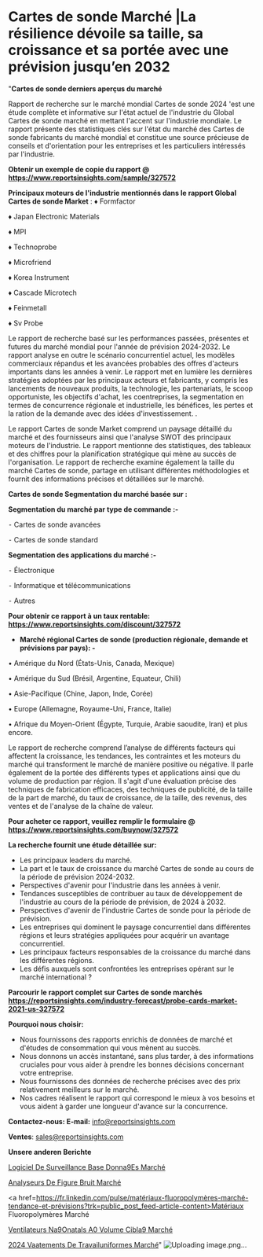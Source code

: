 # Cartes de sonde Marché |La résilience dévoile sa taille, sa croissance et sa portée avec une prévision jusqu’en 2032

"<strong>Cartes de sonde derniers aperçus du marché</strong>

Rapport de recherche sur le marché mondial Cartes de sonde 2024 'est une étude complète et informative sur l'état actuel de l'industrie du Global Cartes de sonde marché en mettant l'accent sur l'industrie mondiale. Le rapport présente des statistiques clés sur l'état du marché des Cartes de sonde fabricants du marché mondial et constitue une source précieuse de conseils et d'orientation pour les entreprises et les particuliers intéressés par l'industrie.

<strong>Obtenir un exemple de copie du rapport @ <a href=https://www.reportsinsights.com/sample/327572>https://www.reportsinsights.com/sample/327572</a></strong>

<strong>Principaux moteurs de l'industrie mentionnés dans le rapport Global Cartes de sonde Market</strong> :
♦ Formfactor

♦ Japan Electronic Materials

♦ MPI

♦ Technoprobe

♦ Microfriend

♦ Korea Instrument

♦ Cascade Microtech

♦ Feinmetall

♦ Sv Probe

Le rapport de recherche basé sur les performances passées, présentes et futures du marché mondial pour l'année de prévision 2024-2032. Le rapport analyse en outre le scénario concurrentiel actuel, les modèles commerciaux répandus et les avancées probables des offres d'acteurs importants dans les années à venir. Le rapport met en lumière les dernières stratégies adoptées par les principaux acteurs et fabricants, y compris les lancements de nouveaux produits, la technologie, les partenariats, le scoop opportuniste, les objectifs d'achat, les coentreprises, la segmentation en termes de concurrence régionale et industrielle, les bénéfices, les pertes et la ration de la demande avec des idées d'investissement. .

Le rapport Cartes de sonde Market comprend un paysage détaillé du marché et des fournisseurs ainsi que l'analyse SWOT des principaux moteurs de l'industrie. Le rapport mentionne des statistiques, des tableaux et des chiffres pour la planification stratégique qui mène au succès de l'organisation. Le rapport de recherche examine également la taille du marché Cartes de sonde, partage en utilisant différentes méthodologies et fournit des informations précises et détaillées sur le marché.

<strong>Cartes de sonde Segmentation du marché basée sur :</strong>

<strong>Segmentation du marché par type de commande :-</strong>

⁃ Cartes de sonde avancées

⁃ Cartes de sonde standard

<strong>Segmentation des applications du marché :-</strong>

⁃ Électronique

⁃ Informatique et télécommunications

⁃ Autres

<strong>Pour obtenir ce rapport à un taux rentable: <a href=https://www.reportsinsights.com/discount/327572>https://www.reportsinsights.com/discount/327572</a></strong>
<ul>
  <li><strong>Marché régional Cartes de sonde (production régionale, demande et prévisions par pays): -</strong></li>
</ul>
• Amérique du Nord (États-Unis, Canada, Mexique)

• Amérique du Sud (Brésil, Argentine, Equateur, Chili)

• Asie-Pacifique (Chine, Japon, Inde, Corée)

• Europe (Allemagne, Royaume-Uni, France, Italie)

• Afrique du Moyen-Orient (Égypte, Turquie, Arabie saoudite, Iran) et plus encore.

Le rapport de recherche comprend l’analyse de différents facteurs qui affectent la croissance, les tendances, les contraintes et les moteurs du marché qui transforment le marché de manière positive ou négative. Il parle également de la portée des différents types et applications ainsi que du volume de production par région. Il s'agit d'une évaluation précise des techniques de fabrication efficaces, des techniques de publicité, de la taille de la part de marché, du taux de croissance, de la taille, des revenus, des ventes et de l'analyse de la chaîne de valeur.

<strong>Pour acheter ce rapport, veuillez remplir le formulaire @   <a href=https://www.reportsinsights.com/buynow/327572>https://www.reportsinsights.com/buynow/327572</a></strong>

<strong>La recherche fournit une étude détaillée sur:</strong>
<ul>
  <li>Les principaux leaders du marché.</li>
  <li>La part et le taux de croissance du marché Cartes de sonde au cours de la période de prévision 2024-2032.</li>
  <li>Perspectives d'avenir pour l'industrie dans les années à venir.</li>
  <li>Tendances susceptibles de contribuer au taux de développement de l'industrie au cours de la période de prévision, de 2024 à 2032.</li>
  <li>Perspectives d'avenir de l'industrie Cartes de sonde pour la période de prévision.</li>
  <li>Les entreprises qui dominent le paysage concurrentiel dans différentes régions et leurs stratégies appliquées pour acquérir un avantage concurrentiel.</li>
  <li>Les principaux facteurs responsables de la croissance du marché dans les différentes régions.</li>
  <li>Les défis auxquels sont confrontées les entreprises opérant sur le marché international ?</li>
</ul>

<strong>Parcourir le rapport complet sur Cartes de sonde marchés <a href=https://reportsinsights.com/industry-forecast/probe-cards-market-2021-us-327572>https://reportsinsights.com/industry-forecast/probe-cards-market-2021-us-327572</a></strong>

<strong>Pourquoi nous choisir:</strong>
<ul>
  <li>Nous fournissons des rapports enrichis de données de marché et d'études de consommation qui vous mènent au succès.</li>
  <li>Nous donnons un accès instantané, sans plus tarder, à des informations cruciales pour vous aider à prendre les bonnes décisions concernant votre entreprise.</li>
  <li>Nous fournissons des données de recherche précises avec des prix relativement meilleurs sur le marché.</li>
  <li>Nos cadres réalisent le rapport qui correspond le mieux à vos besoins et vous aident à garder une longueur d'avance sur la concurrence.</li>
</ul>
<strong>Contactez-nous:
</strong><strong>E-mail:</strong> <a href=mailto:info@reportsinsights.com>info@reportsinsights.com</a>

<strong>Ventes</strong>: <a href=mailto:sales@reportsinsights.com>sales@reportsinsights.com</a>

<strong>Unsere anderen Berichte</strong>

<a href=https://www.linkedin.com/pulse/logiciel-de-surveillance-base-donn%C3%A9es-march%C3%A9-o2ync/>Logiciel De Surveillance Base Donna9Es Marché</a>

<a href=https://www.linkedin.com/pulse/analyseurs-de-figure-bruit-marché-2024-possibilités-eymjc/>Analyseurs De Figure Bruit Marché</a>

<a href=https://fr.linkedin.com/pulse/matériaux-fluoropolymères-marché-tendance-et-prévisions?trk=public_post_feed-article-content>Matériaux Fluoropolymères Marché</a>

<a href=https://www.linkedin.com/pulse/ventilateurs-n%C3%A9onatals-%C3%A0-volume-cibl%C3%A9-march%C3%A9domaines-2if2c/>Ventilateurs Na9Onatals A0 Volume Cibla9 Marché</a>

<a href=https://www.linkedin.com/pulse/2024-v%C3%AAtements-de-travailuniformes-march%C3%A9-4efcc/>2024 Vaatements De Travailuniformes Marché</a>"
![Uploading image.png…]()
